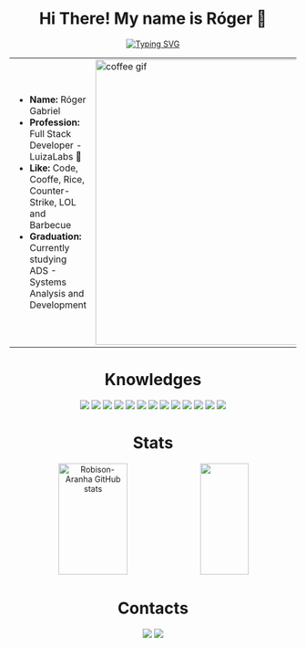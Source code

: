 <h1 align="center"> Hi There! My name is Róger 🍚 </h1>

<p align="center">
  <a href="https://git.io/typing-svg">
    <img src="https://readme-typing-svg.herokuapp.com/?color=F55BF2&size=30&center=true&vCenter=true&width=1000&lines=I+Like+To+Code+👨‍💻;And+Cooffe+☕" alt="Typing SVG" />
  </a>
</p>

<table align="center">
  <tr>
    <td>
      <ul>
        <li><b>Name:</b> Róger Gabriel</li>
        <li><b>Profession:</b> Full Stack Developer - LuizaLabs 🏢 </li>
        <li><b>Like:</b> Code, Cooffe, Rice, Counter-Strike, LOL and Barbecue</li>
        <li><b>Graduation:</b> Currently studying ADS 
        - Systems Analysis and Development </li>
      </ul>
    </td>
    <td>
      <img src="https://tenor.com/pt-PT/view/coffee-overflow-spill-drink-kobuyasu-gif-16826930.gif" width="500" alt="coffee gif" />
    </td>
  </tr>
</table>

<h1 align="center" >  Knowledges </h1>
<div align="center">
  
  <img src="https://img.shields.io/badge/html5%20-%23000000.svg?&style=for-the-badge&logo=html5"/>
  <img src="https://img.shields.io/badge/javascript%20-%23000000.svg?&style=for-the-badge&logo=javascript"/>
  <img src="https://img.shields.io/badge/typescript%20-%23000000.svg?&style=for-the-badge&logo=typescript"/>
  <img src="https://img.shields.io/badge/java%20-%23000000.svg?&style=for-the-badge&logo=openjdk"/>
  <img src="https://img.shields.io/badge/css%20-%23000000.svg?&style=for-the-badge&logo=css"/>
  <img src="https://img.shields.io/badge/python%20-%23000000.svg?&style=for-the-badge&logo=python"/>
  <img src="https://img.shields.io/badge/c%20-%23000000.svg?&style=for-the-badge&logo=c"/>
  <img src="https://img.shields.io/badge/react%20-%23000000.svg?&style=for-the-badge&logo=react"/>
  <img src="https://img.shields.io/badge/threejs%20-%23000000.svg?&style=for-the-badge&logo=threedotjs"/>
  <img src="https://img.shields.io/badge/springBoot%20-%23000000.svg?&style=for-the-badge&logo=springboot"/>
  <img src="https://img.shields.io/badge/postgresql%20-%23000000.svg?&style=for-the-badge&logo=postgresql"/>
  <img src="https://img.shields.io/badge/git%20-%23000000.svg?&style=for-the-badge&logo=git"/>
  <img src="https://img.shields.io/badge/linux%20-%23000000.svg?&style=for-the-badge&logo=linux"/>
</div>
<h1 align="center"> Stats </h1>
<div align="center">  
  <img width="49%" height="195px" src="https://github-readme-stats.vercel.app/api?username=Robison-Aranha&show_icons=true&count_private=true&hide_border=true&title_color=f8f408&icon_color=ff0101&text_color=c9d1d9&bg_color=000000" alt="Robison-Aranha GitHub stats" /> 
  <img width="41%" height="195px" src="https://github-readme-stats.vercel.app/api/top-langs/?username=Robison-Aranha&layout=compact&hide_border=true&title_color=f8f408&text_color=c9d1d9&bg_color=000000" />
</div>
<h1 align="center" >  Contacts </h1>
<div align="center">
 <img src="https://img.shields.io/badge/rojooooooooooooooooooooooooooooo%20-%237289DA.svg?&style=for-the-badge&logo=discord&logoColor=white"/>
 <a href="https://steamcommunity.com/profiles/76561198982561739/">
  <img src="https://img.shields.io/badge/Rice%20-%2300599C.svg?&style=for-the-badge&logo=steam&logoColor=white"/>
 </a>
</div>



